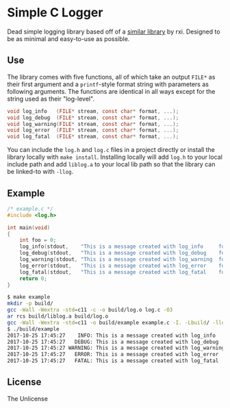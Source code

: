 # Simple C Logger

Dead simple logging library based off of a
[similar library](https://github.com/rxi/log.c) by rxi.
Designed to be as minimal and easy-to-use as possible.

## Use

The library comes with five functions, all of which take an output `FILE*` as
their first argument and a `printf`-style format string with parameters as
following arguments. The functions are identical in all ways except for the
string used as their "log-level".

```C
void log_info   (FILE* stream, const char* format, ...);
void log_debug  (FILE* stream, const char* format, ...);
void log_warning(FILE* stream, const char* format, ...);
void log_error  (FILE* stream, const char* format, ...);
void log_fatal  (FILE* stream, const char* format, ...);
```

You can include the `log.h` and `log.c` files in a project directly or install
the library locally with `make install`. Installing locally will add `log.h` to
your local include path and add `liblog.a` to your local lib path so that the
library can be linked-to with `-llog`.

## Example

```C
/* example.c */
#include <log.h>

int main(void)
{
    int foo = 0;
    log_info(stdout,    "This is a message created with log_info     foo = %d", foo++);
    log_debug(stdout,   "This is a message created with log_debug    foo = %d", foo++);
    log_warning(stdout, "This is a message created with log_warning  foo = %d", foo++);
    log_error(stdout,   "This is a message created with log_error    foo = %d", foo++);
    log_fatal(stdout,   "This is a message created with log_fatal    foo = %d", foo++);
    return 0;
}
```
```sh
$ make example 
mkdir -p build/
gcc -Wall -Wextra -std=c11 -c -o build/log.o log.c -O3
ar rcs build/liblog.a build/log.o
gcc -Wall -Wextra -std=c11 -o build/example example.c -I. -Lbuild/ -llog
$ ./build/example 
2017-10-25 17:45:27    INFO: This is a message created with log_info     foo = 0
2017-10-25 17:45:27   DEBUG: This is a message created with log_debug    foo = 1
2017-10-25 17:45:27 WARNING: This is a message created with log_warning  foo = 2
2017-10-25 17:45:27   ERROR: This is a message created with log_error    foo = 3
2017-10-25 17:45:27   FATAL: This is a message created with log_fatal    foo = 4
```

## License
The Unlicense
